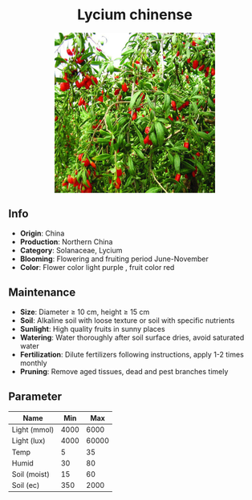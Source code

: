 <h1 align='center'>Lycium chinense</h1>
<p align="center">
    <img 
        align='center'
        width='320'
        src="../images/lycium chinense.png" 
        alt='Lycium chinense' />
</p>

## Info

 - **Origin**: China
 - **Production**: Northern China
 - **Category**: Solanaceae, Lycium
 - **Blooming**: Flowering and fruiting period June-November
 - **Color**: Flower color light purple , fruit color red

## Maintenance

 - **Size**: Diameter ≥ 10 cm, height ≥ 15 cm
 - **Soil**: Alkaline soil with loose texture or soil with specific nutrients
 - **Sunlight**: High quality fruits in sunny places
 - **Watering**: Water thoroughly after soil surface dries, avoid saturated water
 - **Fertilization**: Dilute fertilizers following instructions, apply 1-2 times monthly
 - **Pruning**: Remove aged tissues, dead and pest branches timely

## Parameter

| Name         | Min  | Max   |
|--------------|------|-------|
| Light (mmol) | 4000 | 6000  |
| Light (lux)  | 4000 | 60000 |
| Temp         | 5    | 35    |
| Humid        | 30   | 80    |
| Soil (moist) | 15   | 60    |
| Soil (ec)    | 350  | 2000  |